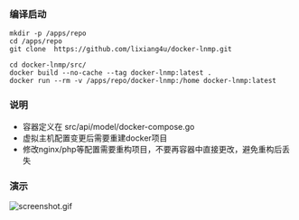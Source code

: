 
### 编译启动
```code
mkdir -p /apps/repo
cd /apps/repo
git clone  https://github.com/lixiang4u/docker-lnmp.git

cd docker-lnmp/src/
docker build --no-cache --tag docker-lnmp:latest .
docker run --rm -v /apps/repo/docker-lnmp:/home docker-lnmp:latest
```

### 说明
- 容器定义在 src/api/model/docker-compose.go
- 虚拟主机配置变更后需要重建docker项目
- 修改nginx/php等配置需要重构项目，不要再容器中直接更改，避免重构后丢失

### 演示
![screenshot.gif](./src/common/files/screenshot.gif)
